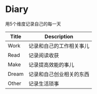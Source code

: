 # Diary

用5个维度记录自己的每一天

Title | Description
------------ | -------------
Work | 记录和自己的工作相关事儿
Read | 记录阅读收获
Make | 记录提高效能的事儿
Dream | 记录和自己创业相关的东西
Other | 记录生活琐事
